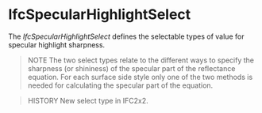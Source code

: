 # IfcSpecularHighlightSelect

The _IfcSpecularHighlightSelect_ defines the selectable types of value for specular highlight sharpness.

> NOTE  The two select types relate to the different ways to specify the sharpness (or shininess) of the specular part of the reflectance equation. For each surface side style only one of the two methods is needed for calculating the specular part of the equation.

> HISTORY  New select type in IFC2x2.

